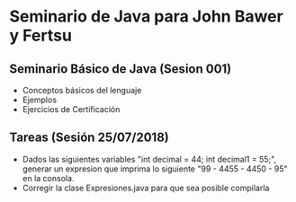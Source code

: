 # Seminario de Java para John Bawer y Fertsu

## Seminario Básico de Java (Sesion 001)

* Conceptos básicos del lenguaje
* Ejemplos
* Ejercicios de Certificación

## Tareas (Sesión 25/07/2018)

* Dados las siguientes variables "int decimal = 44; int decimal1 = 55;", generar un expresion que imprima lo siguiente "99 - 4455 - 4450 - 95" en la consola.
* Corregir la clase Expresiones.java para que sea posible compilarla
